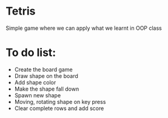 # Tetris
Simple game where we can apply what we learnt in OOP class
# To do list:
 * Create the board game
 * Draw shape on the board
 * Add shape color
 * Make the shape fall down
 * Spawn new shape
 * Moving, rotating shape on key press
 * Clear complete rows and add score
 
